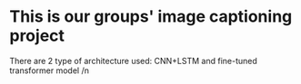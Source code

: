 # This is our groups' image captioning project
There are 2 type of architecture used: CNN+LSTM and fine-tuned transformer model /n

